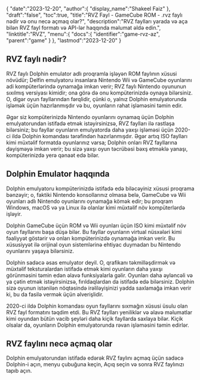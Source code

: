 {
   "date":"2023-12-20",
   "author":{
      "display_name":"Shakeel Faiz"
},
   "draft":"false",
   "toc":true,
   "title":"RVZ Fayl - GameCube ROM - .rvz faylı nədir və onu necə açmaq olar?",
   "description":"RVZ faylları yarada və aça bilən RVZ fayl formatı və API-lər haqqında məlumat əldə edin.",
   "linktitle":"RVZ",
   "menu":{
      "docs":{
         "identifier":"game-rvz-az",
         "parent":"game"
}
},
   "lastmod":"2023-12-20"
}

## RVZ faylı nədir?

RVZ faylı Dolphin emulator adlı proqramla işləyən ROM faylının xüsusi növüdür; Delfin emulyatoru insanlara Nintendo Wii və GameCube oyunlarını adi kompüterlərində oynamağa imkan verir; RVZ faylı Nintendo oyununun sıxılmış versiyası kimidir; ona görə də onu kompüterinizdə oynaya bilərsiniz. O, digər oyun fayllarından fərqlidir, çünki o, yalnız Dolphin emulyatorunda işləmək üçün hazırlanmışdır və bu, oyunların rahat işləməsini təmin edir.

Əgər siz kompüterinizdə Nintendo oyunlarını oynamaq üçün Dolphin emulyatorundan istifadə etmək istəyirsinizsə, RVZ faylları ilə rastlaşa bilərsiniz; bu fayllar oyunların emulyatorda daha yaxşı işləməsi üçün 2020-ci ildə Dolphin komandası tərəfindən hazırlanmışdır. Əgər artıq ISO faylları kimi müxtəlif formatda oyunlarınız varsa; Dolphin onları RVZ fayllarına dəyişməyə imkan verir; bu sizə yaxşı oyun təcrübəsi bəxş etməklə yanaşı, kompüterinizdə yerə qənaət edə bilər.

## Dolphin Emulator haqqında

Dolphin emulyatoru kompüterinizdə istifadə edə biləcəyiniz xüsusi proqrama bənzəyir; o, faktiki Nintendo konsollarınız olmasa belə, GameCube və Wii oyunları adlı Nintendo oyunlarını oynamağa kömək edir; bu proqram Windows, macOS və ya Linux ilə olanlar kimi müxtəlif növ kompüterlərdə işləyir.

Dolphin GameCube üçün ROM və Wii oyunları üçün ISO kimi müxtəlif növ oyun fayllarını başa düşə bilər. Bu fayllar oyunların virtual nüsxələri kimi fəaliyyət göstərir və onları kompüterinizdə oynamağa imkan verir. Bu xüsusiyyət ilə orijinal oyun sistemlərinə ehtiyac duymadan bu Nintendo oyunlarını yaşaya bilərsiniz.

Dolphin sadəcə əsas emulyator deyil. O, qrafikanı təkmilləşdirmək və müxtəlif teksturalardan istifadə etmək kimi oyunların daha yaxşı görünməsini təmin edən əlavə funksiyalarla gəlir. Oyunları daha əyləncəli və ya çətin etmək istəyirsinizsə, fırıldaqlardan da istifadə edə bilərsiniz. Dolphin sizə oyunun istənilən nöqtəsində irəliləyişinizi yadda saxlamağa imkan verir ki, bu da fasilə vermək üçün əlverişlidir.

2020-ci ildə Dolphin komandası oyun fayllarını sıxmağın xüsusi üsulu olan RVZ fayl formatını təqdim etdi. Bu RVZ faylları yeniliklər və əlavə məlumatlar kimi oyundan bütün vacib şeyləri daha kiçik fayllarda saxlaya bilər. Kiçik olsalar da, oyunların Dolphin emulyatorunda rəvan işləməsini təmin edirlər.

## RVZ faylını necə açmaq olar

Dolphin emulyatorundan istifadə edərək RVZ faylını açmaq üçün sadəcə Dolphin-i açın, menyu çubuğuna keçin, Açıq seçin və sonra RVZ faylınızı tapıb açın.

